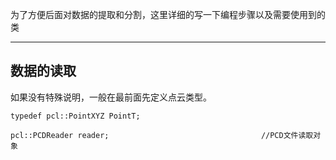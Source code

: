 为了方便后面对数据的提取和分割，这里详细的写一下编程步骤以及需要使用到的类

---

## 数据的读取

如果没有特殊说明，一般在最前面先定义点云类型。

```
typedef pcl::PointXYZ PointT;
```

```
pcl::PCDReader reader;                    				//PCD文件读取对象
```

